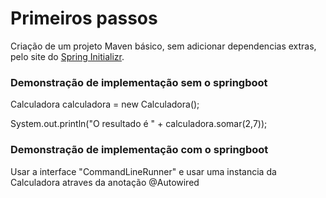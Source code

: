 # Primeiros passos

Criação de um projeto Maven básico, sem adicionar dependencias extras, pelo site do <a href="https://start.spring.io/">Spring Initializr</a>.

### Demonstração de implementação sem o springboot
	
Calculadora calculadora = new Calculadora();

System.out.println("O resultado é " + calculadora.somar(2,7));

### Demonstração de implementação com o springboot

Usar a interface "CommandLineRunner" e usar uma instancia da Calculadora atraves da anotação @Autowired